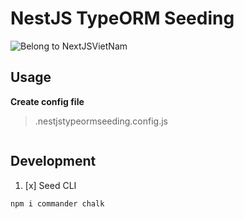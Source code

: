 # NestJS TypeORM Seeding

![Belong to NextJSVietNam](https://nextjsvietnam.com/themes/2022/src/assets/images/logo.png)

## Usage

**Create config file**

> .nestjstypeormseeding.config.js

```sh

```

## Development

1. [x] Seed CLI

```sh
npm i commander chalk
```
